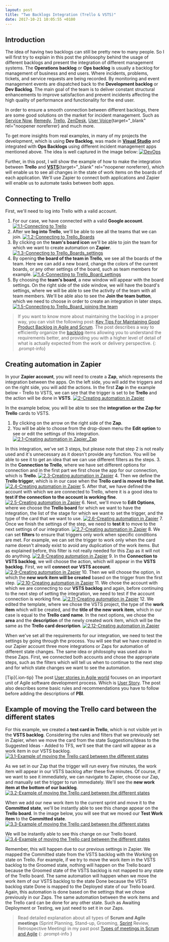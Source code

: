 ```yaml
---
layout: post
title: "Two Backlogs Integration (Trello & VSTS)"
date: 2017-10-21 10:05:55 +0100
---
```


## Introduction

The idea of having two backlogs can still be pretty new to many people. So I will first try to explain in this post the philosophy behind the usage of different backlogs and present the integration of different management systems. The **Operations backlog** or **Ops backlog** is usually a backlog for management of business and end users. Where incidents, problems, tickets, and service requests are being recorded. By monitoring and event management events are dispatched back to the **Development backlog** or **Dev Backlog**. The main goal of the team is to deliver constant structural enhancements to improve satisfaction and prevent incidents affecting the high quality of performance and functionality for the end user. 

In order to ensure a smooth connection between different backlogs, there are some good solutions on the market for incident management. Such as [Service Now](https://www.servicenow.com/), [Remedy](http://www.bmc.com/it-solutions/remedy-incident-management.html), [Trello](https://trello.com/), [ZenDesk](https://www.zendesk.com/), [User Voice](https://www.uservoice.com/){target="_blank" rel="noopener noreferrer} and much more. 

To get more insights from real examples, in many of my projects the development, which is using **Dev Backlog**, was made in [**Visual Studio**](https://www.visualstudio.com/dev-essentials/) and integrated with **Ops Backlogs** using different incident management apps mentioned above. The idea is well captured in the image below:
[![DevOps](/assets/img/2017/09/DevOps.png)](/assets/img/2017/09/DevOps.png)

Further, in this post, I will show the example of how to make the integration between **Trello** and [**VSTS**](https://www.visualstudio.com/team-services/){target="_blank" rel="noopener noreferrer}, which will enable us to see all changes in the state of work items on the boards of each application. We'll use Zapier to connect both applications and Zapier will enable us to automate tasks between both apps.

## Connecting to Trello

First, we'll need to log into Trello with a valid account.
1. For our case, we have connected with a valid **Google account**.
   [![1.1-Connecting to Trello](/assets/img/2017/09/1.1-Connecting-to-Trello-1024x556.png)](/assets/img/2017/09/1.1-Connecting-to-Trello.jpg)
2. After we **log into Trello**, we'll be able to see all the teams that we can join.
   [![1.2-Connecting to Trello_Boards](/assets/img/2017/09/1.2-Connecting-to-Trello_Boards-1024x483.png)](/assets/img/2017/09/1.2-Connecting-to-Trello_Boards.png)
3. By clicking on the **team's board icon** we'll be able to join the team for which we want to create automation on **Zapier**.
   [![1.3-Connecting to Trello_Boards_settings](/assets/img/2017/09/1.3-Connecting-to-Trello_Boards_settings-1-1024x496.png)](/assets/img/2017/09/1.3-Connecting-to-Trello_Boards_settings-1.png)
4. By opening **the board of the team in Trello**, we see all the boards of the team. Here we can add a new board, change the colors of the current boards, or any other settings of the board, such as team members for example.
   [![1.4-Connecting to Trello_Board_settings](/assets/img/2017/09/1.4-Connecting-to-Trello_Board_settings-1-1024x497.png)](/assets/img/2017/09/1.4-Connecting-to-Trello_Board_settings-1.jpg)
5. By choosing the **team's board**, a new window will appear with the board settings. On the right side of the side window, we will have the board's settings, where we will be able to see the activity of the team with all team members. We'll be able also to see the **Join the team button**, which we need to choose in order to create an integration in later steps.
   [![1.5-Connecting to Trello_Board_joining the team](/assets/img/2017/09/1.5-Connecting-to-Trello_Board_joining-the-team-1024x499.png)](/assets/img/2017/09/1.5-Connecting-to-Trello_Board_joining-the-team.png)

>If you want to know more about maintaining the backlog in a proper way, you can visit the following post: [Key Tips For Maintaining Good Product Backlog in Agile and Scrum](https://mohamedradwan-devops.github.io/2017/11/30/key-tips-for-maintaining-good-product-backlog-in-agile-and-scrum/). The post describes a way to efficiently organize the [backlog](https://docs.microsoft.com/en-us/vsts/work/backlogs/create-your-backlog) items allowing you to understand the requirements better, and providing you with a higher level of detail of what is actually expected from the work or delivery perspective.
{: .prompt-info}

## Creating automation in Zapier

In your **Zapier account**, you will need to create a **Zap**, which represents the integration between the apps. On the left side, you will add the triggers and on the right side, you will add the actions. In the first **Zap** in the example below - Trello to VSTS, we can see that the trigger is set to be **Trello** and the action will be done in **VSTS**.
[![2-Creating automation in Zapier](/assets/img/2017/09/2-Creating-automation-in-Zapier-1024x527.png)](/assets/img/2017/09/2-Creating-automation-in-Zapier.png)

In the example below, you will be able to see the **integration or the Zap for Trello** cards to VSTS.
1. By clicking on the arrow on the right side of the **Zap**.
2. You will be able to choose from the drop-down menu the **Edit option** to see or edit the settings of this integration.
   [![2.1-Creating automation in Zapier_Zap](/assets/img/2017/09/2.1-Creating-automation-in-Zapier_Zap-1024x494.png)](/assets/img/2017/09/2.1-Creating-automation-in-Zapier_Zap.png)

In this integration, we've set 3 steps, but please note that step 2 is not really used and it's unnecessary as it doesn't provide any function. You will be able to see it to get an idea that we can use different filters as the steps.
3. In the **Connection to Trello**, where we have set different options for connection and in the first part we first chose the app for our connection, which is **Trello**.
   [![2.3-Creating automation in Zapier](/assets/img/2017/09/2.3-Creating-automation-in-Zapier-1024x507.png)](/assets/img/2017/09/2.3-Creating-automation-in-Zapier.png)
4. Then we define the **Trello trigger**, which is in our case when the **Trello card is moved to the list**.
   [![2.4-Creating automation in Zapier](/assets/img/2017/09/2.4-Creating-automation-in-Zapier-1024x495.png)](/assets/img/2017/09/2.4-Creating-automation-in-Zapier.png)
5. After that, we have defined the account with which we are connected to Trello, where it is a good idea to **test if the connection to the account is working fine**.
   [![2.5-Creating automation in Zapier](/assets/img/2017/09/2.5-Creating-automation-in-Zapier-1024x493.png)](/assets/img/2017/09/2.5-Creating-automation-in-Zapier.png)
6. Next, we'll move to **Edit Options**, where we choose the **Trello board** for which we want to have the integration, the list of the stage for which we want to set the trigger, and the type of the card that we want to use.
   [![2.6-Creating automation in Zapier](/assets/img/2017/09/2.6-Creating-automation-in-Zapier-1024x496.png)](/assets/img/2017/09/2.6-Creating-automation-in-Zapier.png)
7. Once we finish the settings of the step, we need to **test it** to move to the next settings of our integration.
   [![2.7-Creating automation in Zapier](/assets/img/2017/09/2.7-Creating-automation-in-Zapier-1024x492.png)](/assets/img/2017/09/2.7-Creating-automation-in-Zapier.png)
8. We can set **filters** to ensure that triggers only work when specific conditions are met. For example, we can set the trigger to work only when the card name doesn't already exist to avoid any duplication of the work items. But as explained before, this filter is not really needed for this Zap as it will not do anything.
   [![2.8-Creating automation in Zapier](/assets/img/2017/09/2.8-Creating-automation-in-Zapier-1024x495.png)](/assets/img/2017/09/2.8-Creating-automation-in-Zapier.png)
9. In the **Connection to VSTS backlog**, we will choose the action, which will appear in the **VSTS backlog**. First, we will **connect our VSTS account**.
   [![2.9-Creating automation in Zapier](/assets/img/2017/09/2.9-Creating-automation-in-Zapier-1024x493.png)](/assets/img/2017/09/2.9-Creating-automation-in-Zapier.png)
10. Then we will choose the option, in which the **new work item will be created** based on the trigger from the first step.
    [![2.10-Creating automation in Zapier](/assets/img/2017/09/2.10-Creating-automation-in-Zapier-1024x493.png)](/assets/img/2017/09/2.10-Creating-automation-in-Zapier.png)
11. We chose the account with which we are connecting to our **VSTS backlog** and again, before continuing to the next step of setting the integration, we need to test if the account connection is working fine.
    [![2.11-Creating automation in Zapier](/assets/img/2017/09/2.11-Creating-automation-in-Zapier-1024x493.png)](/assets/img/2017/09/2.11-Creating-automation-in-Zapier.png)
12. We edited the template, where we chose the VSTS project, the type of the **work item** which will be created, and the **title of the new work item**, which in our case is equal to the **Trello card name**. In the next options, we chose the **area** and the **description** of the newly created work item, which will be the same as the **Trello card description**.
    [![2.12-Creating automation in Zapier](/assets/img/2017/09/2.12-Creating-automation-in-Zapier-1024x495.png)](/assets/img/2017/09/2.12-Creating-automation-in-Zapier.png)

When we've set all the requirements for our integration, we need to test the settings by going through the process. You will see that we have created in our Zapier account three more integrations or Zaps for automation of different state changes. The same idea or philosophy was used also in these Zaps. First, we connected both accounts and chose the appropriate steps, such as the filters which will tell us when to continue to the next step and for which state changes we want to see the automation.

[Tip]{.ion-tip} The post [User stories in Agile world](https://mohamedradwan-devops.github.io/posts/user-stories-in-agile-world/) focuses on an important unit of Agile software development process. Which is [User Story](https://docs.microsoft.com/en-us/vsts/work/work-items/guidance/agile-process-workflow). The post also describes some basic rules and recommendations you have to follow before adding the descriptions of **PBI**.

## Example of moving the Trello card between the different states

For this example, we created a **test card in Trello**, which is not visible yet in the **VSTS backlog**. Considering the rules and filters that we previously set in Zapier, when we move the card from the state Suggestions/Ideas to the Suggested Ideas - Added to TFS, we'll see that the card will appear as a work item in our VSTS backlog.
[![3.1-Example of moving the Trello card between the different states](/assets/img/2017/09/3.1-Example-of-moving-the-Trello-card-between-the-different-states-1024x481.png)](/assets/img/2017/09/3.1-Example-of-moving-the-Trello-card-between-the-different-states.png)

As we set in our Zap that the trigger will run every five minutes, the work item will appear in our VSTS backlog after these five minutes. Of course, if we want to see it immediately, we can navigate to Zapier, choose our Zap, and manually set the trigger to run immediately. We'll see the **new work item at the bottom of our backlog**.
[![3.2-Example of moving the Trello card between the different states](/assets/img/2017/09/3.2-Example-of-moving-the-Trello-card-between-the-different-states-1024x496.png)](/assets/img/2017/09/3.2-Example-of-moving-the-Trello-card-between-the-different-states.png)

When we add our new work item to the current sprint and move it to the **Committed state**, we'll be instantly able to see this change appear on the **Trello board**. In the image below, you will see that we moved our **Test Work item** to the **Committed state**.
[![3.3-Example of moving the Trello card between the different states](/assets/img/2017/09/3.3-Example-of-moving-the-Trello-card-between-the-different-states-1024x499.png)](/assets/img/2017/09/3.3-Example-of-moving-the-Trello-card-between-the-different-states.png)

We will be instantly able to see this change on our Trello board.
[![3.4-Example of moving the Trello card between the different states](/assets/img/2017/09/3.4-Example-of-moving-the-Trello-card-between-the-different-states-1024x495.png)](/assets/img/2017/09/3.4-Example-of-moving-the-Trello-card-between-the-different-states.png)

Remember, this will happen due to our previous settings in Zapier. We mapped the Committed state from the VSTS backlog with the Working on state on Trello. For example, if we try to move the work item in the VSTS backlog to the Groomed state, nothing will happen on the Trello board because the Groomed state of the VSTS backlog is not mapped to any state of the Trello board. The same automation will happen when we move the work item of our VSTS backlog to the state Done because the VSTS backlog state Done is mapped to the Deployed state of our Trello board. Again, this automation is done based on the settings that we chose previously in our Zaps. The same automation between the work items and the Trello card can be done for any other state. Such as Awaiting Deployment or Testing, we just need to set it in our Zaps.

>Read detailed explanation about all types of **Scrum and Agile meetings** (Sprint Planning, Stand-up, Grooming, [Sprint](https://docs.microsoft.com/en-us/vsts/work/scrum/sprint-planning) Review, Retrospective Meeting) in my past post [Types of meetings in Scrum and Agile](https://mohamedradwan-devops.github.io/posts/types-of-meetings-in-scrum-and-agile/)
{: .prompt-info }

